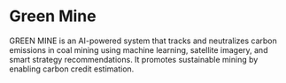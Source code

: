 # Green Mine

GREEN MINE is an AI-powered system that tracks and neutralizes carbon emissions in coal mining using machine learning, satellite imagery, and smart strategy recommendations. It promotes sustainable mining by enabling carbon credit estimation.